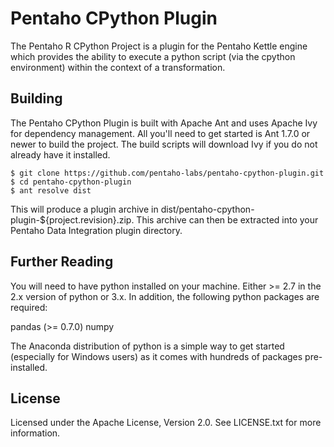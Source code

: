 Pentaho CPython Plugin
=======================

The Pentaho R CPython Project is a plugin for the Pentaho Kettle engine which provides the ability to execute a python script (via the cpython environment) within the context of a transformation.

Building
--------
The Pentaho CPython Plugin is built with Apache Ant and uses Apache Ivy for dependency management. All you'll need to get started is Ant 1.7.0 or newer to build the project. The build scripts will download Ivy if you do not already have it installed.

    $ git clone https://github.com/pentaho-labs/pentaho-cpython-plugin.git
    $ cd pentaho-cpython-plugin
    $ ant resolve dist

This will produce a plugin archive in dist/pentaho-cpython-plugin-${project.revision}.zip. This archive can then be extracted into your Pentaho Data Integration plugin directory.

Further Reading
---------------
You will need to have python installed on your machine. Either >= 2.7 in the 2.x version of python or 3.x. In addition, the following python packages are required:

pandas (>= 0.7.0)
numpy

The Anaconda distribution of python is a simple way to get started (especially for Windows users) as it comes with hundreds of packages pre-installed.

License
-------
Licensed under the Apache License, Version 2.0. See LICENSE.txt for more information.
